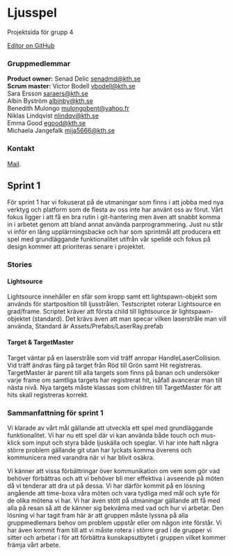 # Ljusspel 

Projektsida för grupp 4

[Editor on GitHub](https://github.com/Byssis/Project2017/edit/master/README.md) 

### Gruppmedlemmar
**Product owner:** Senad Delic <senadmd@kth.se> <br/>
**Scrum master:** Victor Bodell <vbodell@kth.se> <br/>
Sara Ersson <saraers@kth.se><br/>
Albin Byström <albinby@kth.se><br/>
Benedith Mulongo <mulongobent@yahoo.fr><br/>
Niklas Lindqvist <nlindqv@kth.se><br/>
Emma Good <egood@kth.se><br/>
Michaela Jangefalk <mija5666@kth.se><br/>

### Kontakt

[Mail](https://github.com/contact).


## Sprint 1

För sprint 1 har vi fokuserat på de utmaningar som finns i att jobba med nya verktyg och platform som de flesta av oss inte har använt oss av förut. Vårt fokus ligger i att få en bra rutin i git-hantering men även att snabbt komma in i arbetet genom att bland annat använda parprogrammering. Just nu står vi inför en lång upplärrningsbacke och har som sprintmål att producera ett spel med grundläggande  funktionalitet utifrån vår spelidé och fokus på design kommer att prioriteras senare i projektet. 

### Stories

#### Lightsource
Lightsource innehåller en sfär som kropp samt ett lightspawn-objekt som används för startposition till ljusstrålen. Testscriptet roterar Lightsource en grad/frame. Scriptet kräver att första child till lightsource är lightspawn-objektet (standard). Det krävs även att man specar vilken laserstråle man vill använda, Standard är Assets/Prefabs/LaserRay.prefab

#### Target & TargetMaster
Target väntar på en laserstråle som vid träff anropar HandleLaserCollision. Vid träff ändras färg på target från Röd till Grön samt Hit registreras. TargetMaster är parent till alla targets som finns på banan och undersöker varje frame om samtliga targets har registrerat hit, isåfall avancerar man till nästa nivå. Nya targets måste klassas som children till TargetMaster för att hits skall registreras korrekt.

### Sammanfattning för sprint 1
Vi klarade av vårt mål gällande att utveckla ett spel med grundläggande funktionalitet. Vi har nu ett spel där vi kan använda både touch och mus-klick som input och styra både ljuskälla och speglar. Vi har inte haft några större problem gällande git utan har lyckats komma överens och kommunicera med varandra när vi har blivit osäkra.

Vi känner att vissa förbättringar över kommunikation om vem som gör vad behöver förbättras och att vi behöver bli mer effektiva i avseende på möten då vi tenderar att dra ut på dessa. Vi har därför kommit på en lösning angående att time-boxa våra möten och vara tydliga med mål och syte för de olika mötena vi har. Vi har även stött på utmaningar gällande att få med alla på resan så att de känner sig bekväma med vad och hur vi arbetar. Den lösning vi har tagit fram här är att gruppen måste lyssna på alla gruppmedlemars behov om problem uppstår eller om någon inte förstår. Vi har även kommit fram till att vi måste rotera i större grad i de grupper vi sitter och arbetar i för att förbättra kunskapsutbytet i gruppen vilket kommer främja vårt arbete. 

